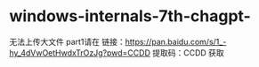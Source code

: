 # windows-internals-7th-chagpt-

无法上传大文件  part1请在
链接：https://pan.baidu.com/s/1_-hy_4dVwOetHwdxTrOzJg?pwd=CCDD 
提取码：CCDD
获取
